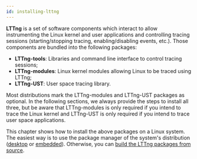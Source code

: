 ```yaml
---
id: installing-lttng
---
```


**LTTng** is a set of software components which interact to allow
instrumenting the Linux kernel and user applications and controlling
tracing sessions (starting/stopping tracing, enabling/disabling events,
etc.). Those components are bundled into the following packages:

  * **LTTng-tools**: Libraries and command line interface to control
    tracing sessions;
  * **LTTng-modules**: Linux kernel modules allowing Linux to be
    traced using LTTng;
  * **LTTng-UST**: User space tracing library.

Most distributions mark the LTTng-modules and LTTng-UST packages as
optional. In the following sections, we always provide the steps to
install all three, but be aware that LTTng-modules is only required if
you intend to trace the Linux kernel and LTTng-UST is only required if
you intend to trace user space applications.

This chapter shows how to install the above packages on a Linux
system. The easiest way is to use the package manager of the system's
distribution ([desktop](#doc-desktop-distributions) or
[embedded](#doc-embedded-distributions)). Otherwise, you can
[build the LTTng packages from source](#doc-building-from-source).
